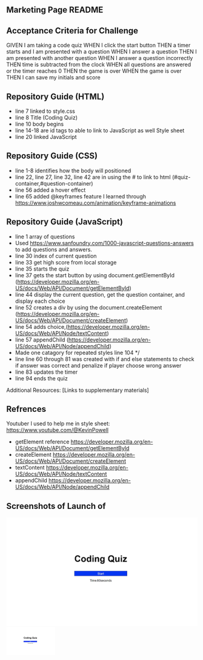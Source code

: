 ## Marketing Page README

## Acceptance Criteria for Challenge
GIVEN I am taking a code quiz
WHEN I click the start button
THEN a timer starts and I am presented with a question
WHEN I answer a question
THEN I am presented with another question
WHEN I answer a question incorrectly
THEN time is subtracted from the clock
WHEN all questions are answered or the timer reaches 0
THEN the game is over
WHEN the game is over
THEN I can save my initials and score


## Repository Guide (HTML)
* line 7 linked to style.css
* line 8 Title (Coding Quiz)
* line 10 body begins
* line 14-18 are id tags to able to link to JavaScript as well Style sheet
* line 20 linked JavaScript 
## Repository Guide (CSS)
* line 1-8 identifies how the body will positioned
* line 22, line 27, line 32, line 42 are in using the # to link to html (#quiz-container,#question-container) 
* line 56 added a hover effect
* line 65 added @keyframes feature I learned through https://www.joshwcomeau.com/animation/keyframe-animations
## Repository Guide (JavaScript)
* line 1 array of questions
* Used https://www.sanfoundry.com/1000-javascript-questions-answers to add questions and answers.
* line 30 index of current question
* line 33 get high score from local storage
* line 35 starts the quiz
* line 37 gets the start button by using document.getElementById (https://developer.mozilla.org/en-US/docs/Web/API/Document/getElementById)
* line 44 display the current question, get the question container, and display each choice
* line 52 creates a div by using the document.createElement (https://developer.mozilla.org/en-US/docs/Web/API/Document/createElement)
* line 54 adds choice,(https://developer.mozilla.org/en-US/docs/Web/API/Node/textContent)
* line 57 appendChild (https://developer.mozilla.org/en-US/docs/Web/API/Node/appendChild)
* Made one catagory for repeated styles line 104 */
* line line 60 through 81 was created with if and else statements to check if answer was correct and penalize if player choose wrong answer
* line 83 updates the timer
* line 94 ends the quiz

Additional Resources: [Links to supplementary materials]
## Refrences
Youtuber I used to help me in style sheet: https://www.youtube.com/@KevinPowell
* getElement reference
https://developer.mozilla.org/en-US/docs/Web/API/Document/getElementById
* createElement
https://developer.mozilla.org/en-US/docs/Web/API/Document/createElement
* textContent
https://developer.mozilla.org/en-US/docs/Web/API/Node/textContent
* appendChild
https://developer.mozilla.org/en-US/docs/Web/API/Node/appendChild

## Screenshots of Launch of 
![Alt text](assest\Codingquestion.jpg)
<img src="assest\Codingquestion.jpg" width="128"/>




